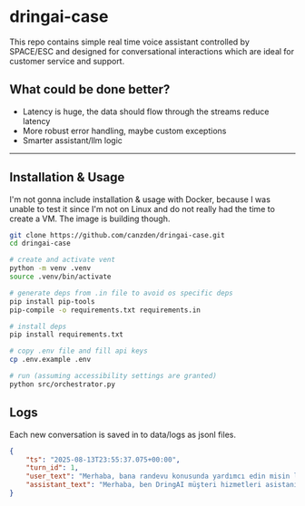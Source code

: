 # dringai-case

This repo contains simple real time voice assistant controlled by SPACE/ESC and designed for conversational interactions which are ideal for customer service and support.

## What could be done better?
- Latency is huge, the data should flow through the streams reduce latency
- More robust error handling, maybe custom exceptions
- Smarter assistant/llm logic
---


## Installation & Usage
I'm not gonna include installation & usage with Docker, because I was unable to test it since I'm not on Linux and do not really had the time to create a VM. The image is building though.

```bash
git clone https://github.com/canzden/dringai-case.git
cd dringai-case

# create and activate vent
python -m venv .venv
source .venv/bin/activate

# generate deps from .in file to avoid os specific deps
pip install pip-tools
pip-compile -o requirements.txt requirements.in

# install deps
pip install requirements.txt

# copy .env file and fill api keys
cp .env.example .env

# run (assuming accessibility settings are granted)
python src/orchestrator.py

```
## Logs
Each new conversation is saved in to data/logs as jsonl files.
```json
{
    "ts": "2025-08-13T23:55:37.075+00:00",
    "turn_id": 1,
    "user_text": "Merhaba, bana randevu konusunda yardımcı edin misin lütfen?",
    "assistant_text": "Merhaba, ben DringAI müşteri hizmetleri asistanıyım. Randevu konusunda size nasıl yardımcı olabilirim? Hangi tarih ve saat için randevu almak istiyorsunuz?"
}
```
